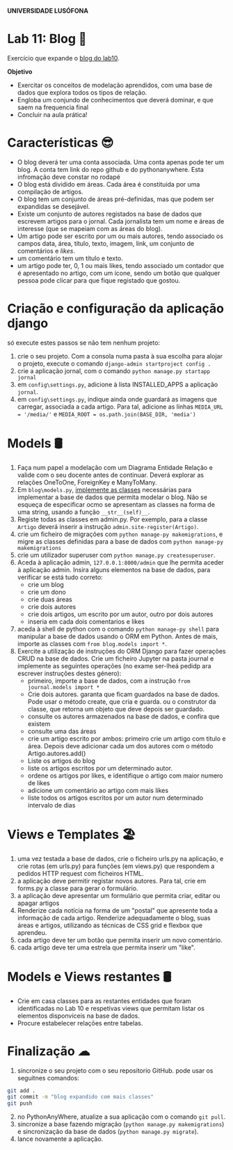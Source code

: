 **UNIVERSIDADE LUSÓFONA**

# Lab 11: Blog 📓
Exercício que expande o [blog do lab10](https://github.com/ULHT-PW/pw-lab10/tree/main#1-blog).

**Objetivo**
* Exercitar os conceitos de modelação aprendidos, com uma base de dados que explora todos os tipos de relação.
* Engloba um conjundo de conhecimentos que deverá dominar, e que saem na frequencia final
* Concluir na aula prática!

# Características 😎
* O blog deverá ter uma conta associada. Uma conta apenas pode ter um blog. A conta tem link do repo github e do pythonanywhere. Esta infromação deve constar no rodapé
* O blog está dividido em áreas. Cada área é constituida por uma compilação de artigos.
* O blog tem um conjunto de áreas pré-definidas, mas que podem ser expandidas se desejável.
* Existe um conjunto de autores registados na base de dados que escrevem artigos para o jornal. Cada jornalista tem um nome e áreas de interesse (que se mapeiam com as áreas do blog).
* Um artigo pode ser escrito por um ou mais autores, tendo associado os campos data, área, título, texto, imagem, link, um conjunto de comentários e *likes*.
* um comentário tem um título e texto.
* um artigo pode ter, 0, 1  ou mais likes, tendo associado um contador que é apresentado no artigo, com um ícone, sendo um botão que qualquer pessoa pode clicar para que fique registado que gostou.

# Criação e configuração da aplicação django
só execute estes passos se não tem nenhum projeto: 
1. crie o seu projeto. Com a consola numa pasta à sua escolha para alojar o projeto, execute o comando `django-admin startproject config .` 
2. crie a aplicação jornal, com o comando `python manage.py startapp jornal`
4. em `config\settings.py`, adicione à lista INSTALLED_APPS a aplicação `jornal`. 
5. em `config\settings.py`, indique ainda onde guardará as imagens que carregar, associada a cada artigo. Para tal, adicione as linhas `MEDIA_URL = '/media/'`  e  `MEDIA_ROOT = os.path.join(BASE_DIR, 'media')`

# Models 🛢
1. Faça num papel a modelação com um Diagrama Entidade Relação e valide com o seu docente antes de continuar. Deverá explorar as relações OneToOne, ForeignKey e ManyToMany.
2. Em `blog\models.py`, [implemente as classes](https://moodle.ensinolusofona.pt/pluginfile.php/549222/mod_label/intro/pw-04-django-02.pdf?#page=4) necessárias para implementar a base de dados que permita modelar o blog. Não se esqueça de especificar ocmo se apresentam as classes na forma de uma string, usando a função `__str__(self)__`.  
3. Registe todas as classes em admin.py. Por exemplo, para a classe `Artigo`  deverá inserir a instrução `admin.site-register(Artigo)`.
4. crie um ficheiro de migrações com `python manage-py makemigrations`, e migre as classes definidas para a base de dados com `python manage-py makemigrations`
5. crie um utilizador superuser com `python manage.py createsuperuser`. 
6. Aceda à aplicação admin, `127.0.0.1:8000/admin` que lhe permita aceder à aplicação admin. Insira alguns elementos na base de dados, para verificar se está tudo correto:
   * crie um blog
   * crie um dono
   * crie duas áreas
   * crie dois autores
   * crie dois artigos, um escrito por um autor, outro por dois autores
   * inseria em cada dois comentarios e likes
8. aceda à shell de python com o comando `python manage-py shell` para manipular a base de dados usando o ORM em Python. Antes de mais, importe as classes com `from blog.models import *`. 
9. Exercite a utilização de instruções do ORM Django para fazer operações CRUD na base de dados. Crie um ficheiro Jupyter na pasta journal e implemente as seguintes operações (no exame ser-lheá pedidp ara escrever instruções destes género):
   * primeiro, importe a base de dados, com a instrução `from journal.models import *`
   * Crie dois autores. garanta que ficam guardados na base de dados. Pode usar o método create, que cria e guarda. ou o construtor da classe, que retorna um objeto que deve depois ser guardado.
   * consulte os autores armazenados na base de dados, e confira que existem
   * consulte uma das áreas
   * crie um artigo escrito por ambos: primeiro crie um artigo com titulo e área. Depois deve adicionar cada um dos autores com o método Artigo.autores.add()
   * Liste os artigos do blog
   * liste os artigos escritos por um determinado autor. 
   * ordene os artigos por likes, e identifique o artigo com maior numero de likes 
   * adicione um comentário ao artigo com mais likes
   * liste todos os artigos escritos por um autor num determinado intervalo de dias

# Views e Templates 🏖
1. uma vez testada a base de dados, crie o ficheiro urls.py na aplicação, e crie rotas (em urls.py) para funções (em views.py) que respondem a pedidos HTTP request com ficheiros HTML.
2. a aplicação deve permitir registar novos autores. Para tal, crie em forms.py a classe para gerar o formulário.
3.  a aplicação deve apresentar um formulário que permita criar, editar ou apagar artigos 
4.  Renderize cada notícia na forma de um "postal" que apresente toda a informação de cada artigo. Renderize adequadamente o blog, suas áreas e artigos, utilizando as técnicas de CSS grid e flexbox que aprendeu. 
5.  cada artigo deve ter um botão que permita inserir um novo comentário. 
6.  cada artigo deve ter uma estrela que permita inserir um "like". 


# Models e Views restantes 🛢
* Crie em casa classes para as restantes entidades que foram identificadas no Lab 10 e respetivas views que permitam listar os elementos disponviceis na base de dados.
* Procure estabelecer relações entre tabelas.

# Finalização ☁
1. sincronize o seu projeto com o seu repositorio GitHub. pode usar os seguitnes comandos:
```Bash
git add .
git commit -m "blog expandido com mais classes"
git push
```
2. no PythonAnyWhere, atualize a sua aplicação com o comando `git pull`.
3. sincronize a base fazendo migração (`python manage.py makemigrations`) e sincronização da base de dados (`python manage.py migrate`).
4. lance novamente a aplicação.
